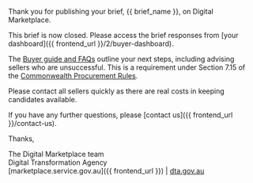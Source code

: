 Thank you for publishing your brief, {{ brief_name }}, on Digital Marketplace.  
  
This brief is now closed. Please access the brief responses from [your dashboard]({{ frontend_url }}/2/buyer-dashboard).  
  
The [Buyer guide and FAQs](https://marketplace1.zendesk.com/hc/en-gb/categories/115001542047-Buyer-guide-and-FAQs) outline your next steps, including advising sellers who are unsuccessful. This is a requirement under Section 7.15 of the [Commonwealth Procurement Rules](https://www.finance.gov.au/procurement/procurement-policy-and-guidance/commonwealth-procurement-rules/).  
  
Please contact all sellers quickly as there are real costs in keeping candidates available.  
  
If you have any further questions, please [contact us]({{ frontend_url }}/contact-us). 
  
Thanks,  
  
The Digital Marketplace team  
Digital Transformation Agency  
[marketplace.service.gov.au]({{ frontend_url }}) | [dta.gov.au](https://dta.gov.au)